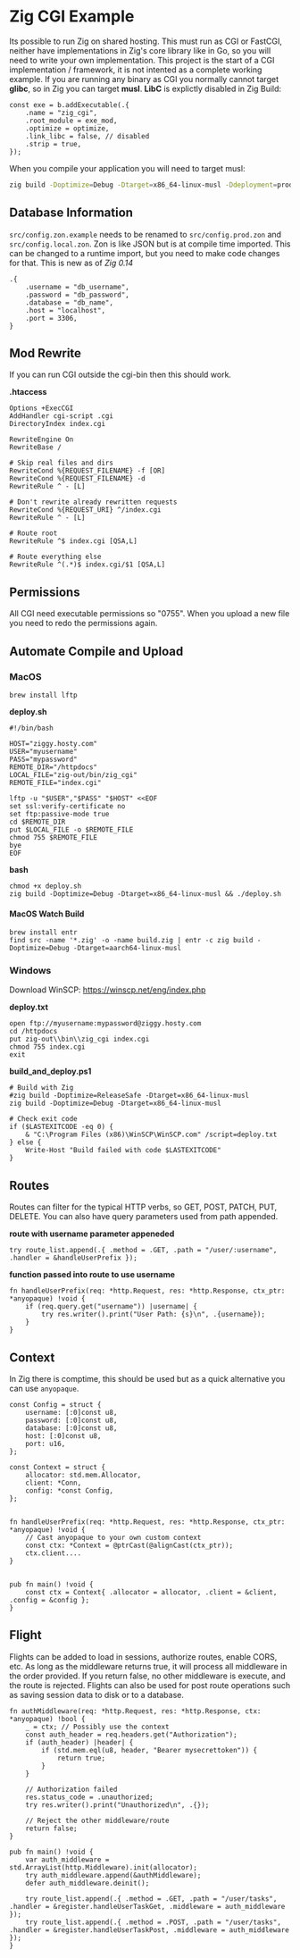 # Zig CGI Example

Its possible to run Zig on shared hosting. This must run as CGI or FastCGI, neither have implementations in Zig's core library like in Go, so you will need to write your own implementation. This project is the start of a CGI implementation / framework, it is not intented as a complete working example. If you are running any binary as CGI you normally cannot target **glibc**, so in Zig you can target **musl**. **LibC** is explictly disabled in Zig Build:

```zig
const exe = b.addExecutable(.{
    .name = "zig_cgi",
    .root_module = exe_mod,
    .optimize = optimize,
    .link_libc = false, // disabled
    .strip = true,
});
```

When you compile your application you will need to target musl:

```bash
zig build -Doptimize=Debug -Dtarget=x86_64-linux-musl -Ddeployment=prod
```

## Database Information

`src/config.zon.example` needs to be renamed to `src/config.prod.zon` and `src/config.local.zon`. Zon is like JSON but is at compile time imported. This can be changed to a runtime import, but you need to make code changes for that. This is new as of *Zig 0.14*

    .{
        .username = "db_username",
        .password = "db_password",
        .database = "db_name",
        .host = "localhost",
        .port = 3306,
    }

## Mod Rewrite

If you can run CGI outside the cgi-bin then this should work.

**.htaccess**

    Options +ExecCGI
    AddHandler cgi-script .cgi
    DirectoryIndex index.cgi

    RewriteEngine On
    RewriteBase /

    # Skip real files and dirs
    RewriteCond %{REQUEST_FILENAME} -f [OR]
    RewriteCond %{REQUEST_FILENAME} -d
    RewriteRule ^ - [L]

    # Don't rewrite already rewritten requests
    RewriteCond %{REQUEST_URI} ^/index.cgi
    RewriteRule ^ - [L]

    # Route root
    RewriteRule ^$ index.cgi [QSA,L]

    # Route everything else
    RewriteRule ^(.*)$ index.cgi/$1 [QSA,L]


## Permissions

All CGI need executable permissions so "0755". When you upload a new file you need to redo the permissions again.

## Automate Compile and Upload

### MacOS

    brew install lftp

**deploy.sh**

    #!/bin/bash

    HOST="ziggy.hosty.com"
    USER="myusername"
    PASS="mypassword"
    REMOTE_DIR="/httpdocs"
    LOCAL_FILE="zig-out/bin/zig_cgi"
    REMOTE_FILE="index.cgi"

    lftp -u "$USER","$PASS" "$HOST" <<EOF
    set ssl:verify-certificate no
    set ftp:passive-mode true
    cd $REMOTE_DIR
    put $LOCAL_FILE -o $REMOTE_FILE
    chmod 755 $REMOTE_FILE
    bye
    EOF

**bash**

    chmod +x deploy.sh
    zig build -Doptimize=Debug -Dtarget=x86_64-linux-musl && ./deploy.sh

#### MacOS Watch Build

    brew install entr
    find src -name '*.zig' -o -name build.zig | entr -c zig build -Doptimize=Debug -Dtarget=aarch64-linux-musl

### Windows

Download WinSCP: https://winscp.net/eng/index.php

**deploy.txt**

    open ftp://myusername:mypassword@ziggy.hosty.com
    cd /httpdocs
    put zig-out\\bin\\zig_cgi index.cgi
    chmod 755 index.cgi
    exit

**build_and_deploy.ps1**

    # Build with Zig
    #zig build -Doptimize=ReleaseSafe -Dtarget=x86_64-linux-musl
    zig build -Doptimize=Debug -Dtarget=x86_64-linux-musl

    # Check exit code
    if ($LASTEXITCODE -eq 0) {
        & "C:\Program Files (x86)\WinSCP\WinSCP.com" /script=deploy.txt
    } else {
        Write-Host "Build failed with code $LASTEXITCODE"
    }

## Routes

Routes can filter for the typical HTTP verbs, so GET, POST, PATCH, PUT, DELETE. You can also have query parameters used from path appended.

**route with username parameter appeneded**
```zig
try route_list.append(.{ .method = .GET, .path = "/user/:username", .handler = &handleUserPrefix });
```

**function passed into route to use username**
```zig
fn handleUserPrefix(req: *http.Request, res: *http.Response, ctx_ptr: *anyopaque) !void {
    if (req.query.get("username")) |username| {
        try res.writer().print("User Path: {s}\n", .{username});
    }
}
```

## Context

In Zig there is comptime, this should be used but as a quick alternative you can use `anyopaque`. 

```zig
const Config = struct {
    username: [:0]const u8,
    password: [:0]const u8,
    database: [:0]const u8,
    host: [:0]const u8,
    port: u16,
};

const Context = struct {
    allocator: std.mem.Allocator,
    client: *Conn,
    config: *const Config,
};


fn handleUserPrefix(req: *http.Request, res: *http.Response, ctx_ptr: *anyopaque) !void {
    // Cast anyopaque to your own custom context
    const ctx: *Context = @ptrCast(@alignCast(ctx_ptr));
    ctx.client....
}


pub fn main() !void {
    const ctx = Context{ .allocator = allocator, .client = &client, .config = &config };
}
```

## Flight

Flights can be added to load in sessions, authorize routes, enable CORS, etc. As long as the middleware returns true, it will process all middleware in the order provided. If you return false, no other middleware is execute, and the route is rejected. Flights can also be used for post route operations such as saving session data to disk or to a database.

```zig
fn authMiddleware(req: *http.Request, res: *http.Response, ctx: *anyopaque) !bool {
    _ = ctx; // Possibly use the context
    const auth_header = req.headers.get("Authorization");
    if (auth_header) |header| {
        if (std.mem.eql(u8, header, "Bearer mysecrettoken")) {
            return true;
        }
    }

    // Authorization failed
    res.status_code = .unauthorized;
    try res.writer().print("Unauthorized\n", .{});
    
    // Reject the other middleware/route
    return false;
}

pub fn main() !void {
    var auth_middleware = std.ArrayList(http.Middleware).init(allocator);
    try auth_middleware.append(&authMiddleware);
    defer auth_middleware.deinit();

    try route_list.append(.{ .method = .GET, .path = "/user/tasks", .handler = &register.handleUserTaskGet, .middleware = auth_middleware });
    try route_list.append(.{ .method = .POST, .path = "/user/tasks", .handler = &register.handleUserTaskPost, .middleware = auth_middleware });
}
```